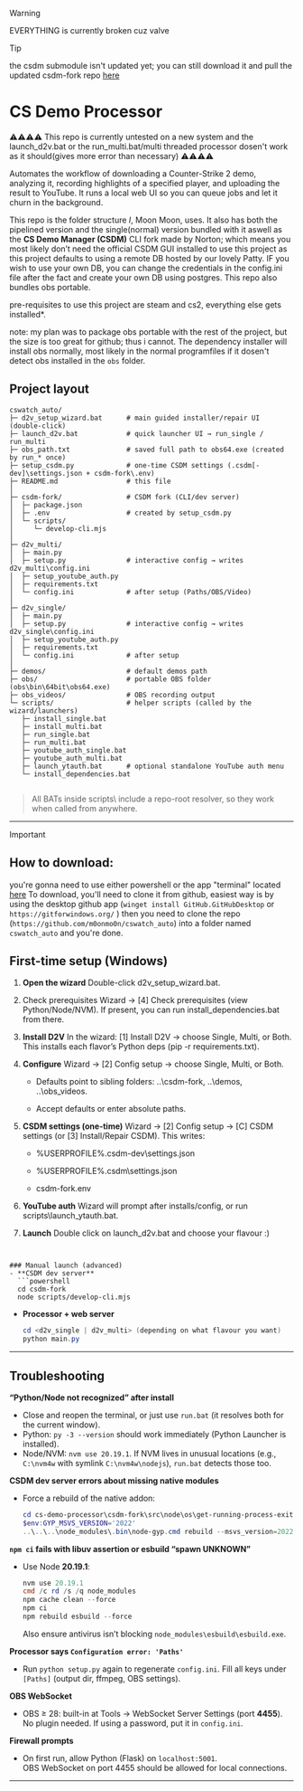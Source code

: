 > [!WARNING]
> EVERYTHING is currently broken cuz valve

> [!TIP]
> the csdm submodule isn't updated yet; you can still download it and pull the updated csdm-fork repo [here](https://github.com/m0onmo0n/csdm-fork)

# CS Demo Processor
⚠️⚠️⚠️⚠️ This repo is currently untested on a new system and the launch_d2v.bat or the run_multi.bat/multi threaded processor dosen't work as it should(gives more error than necessary) ⚠️⚠️⚠️⚠️

Automates the workflow of downloading a Counter-Strike 2 demo, analyzing it, recording highlights of a specified player, and uploading the result to YouTube. It runs a local web UI so you can queue jobs and let it churn in the background.

This repo is the folder structure *I*, Moon Moon, uses. It also has both the pipelined version and the single(normal) version bundled with it aswell as the **CS Demo Manager (CSDM)** CLI fork made by Norton; which means you most likely don’t need the official CSDM GUI installed to use this project as this project defaults to using a remote DB hosted by our lovely Patty.
IF you wish to use your own DB, you can change the credentials in the config.ini file after the fact and create your own DB using postgres.
This repo also bundles obs portable.

pre-requisites to use this project are steam and cs2, everything else gets installed*.

note: my plan was to package obs portable with the rest of the project, but the size is too great for github; thus i cannot.
The dependency installer will install obs normally, most likely in the normal programfiles if it dosen't detect obs installed in the `obs` folder.

## Project layout
```
cswatch_auto/
├─ d2v_setup_wizard.bat      # main guided installer/repair UI (double-click)
├─ launch_d2v.bat            # quick launcher UI → run_single / run_multi
├─ obs_path.txt              # saved full path to obs64.exe (created by run_* once)
├─ setup_csdm.py             # one-time CSDM settings (.csdm[-dev]\settings.json + csdm-fork\.env)
├─ README.md                 # this file
│
├─ csdm-fork/                # CSDM fork (CLI/dev server)
│  ├─ package.json
│  ├─ .env                   # created by setup_csdm.py
│  └─ scripts/
│     └─ develop-cli.mjs
│
├─ d2v_multi/
│  ├─ main.py
│  ├─ setup.py               # interactive config → writes d2v_multi\config.ini
│  ├─ setup_youtube_auth.py
│  ├─ requirements.txt
│  └─ config.ini             # after setup (Paths/OBS/Video)
│
├─ d2v_single/
│  ├─ main.py
│  ├─ setup.py               # interactive config → writes d2v_single\config.ini
│  ├─ setup_youtube_auth.py
│  ├─ requirements.txt
│  └─ config.ini             # after setup
│
├─ demos/                    # default demos path
├─ obs/                      # portable OBS folder (obs\bin\64bit\obs64.exe)
├─ obs_videos/               # OBS recording output
└─ scripts/                  # helper scripts (called by the wizard/launchers)
   ├─ install_single.bat
   ├─ install_multi.bat
   ├─ run_single.bat
   ├─ run_multi.bat
   ├─ youtube_auth_single.bat
   ├─ youtube_auth_multi.bat
   ├─ launch_ytauth.bat      # optional standalone YouTube auth menu
   └─ install_dependencies.bat


```
> All BATs inside scripts\ include a repo-root resolver, so they work when called from anywhere.

---
> [!IMPORTANT]
> ## How to download:
> you're gonna need to use either powershell or the app "terminal" located [here](https://github.com/microsoft/terminal)
> To download, you'll need to clone it from github, easiest way is by using the desktop github app (`winget install GitHub.GitHubDesktop` or `https://gitforwindows.org/` )
> then you need to clone the repo (`https://github.com/m0onmo0n/cswatch_auto`) into a folder named `cswatch_auto` and you're done.

## First-time setup (Windows)

1. **Open the wizard**
    Double-click d2v_setup_wizard.bat.

2. Check prerequisites
    Wizard → [4] Check prerequisites (view Python/Node/NVM).
    If present, you can run install_dependencies.bat from there.

3. **Install D2V**
    In the wizard: [1] Install D2V → choose Single, Multi, or Both.
    This installs each flavor’s Python deps (pip -r requirements.txt).

4. **Configure**
    Wizard → [2] Config setup → choose Single, Multi, or Both.

    * Defaults point to sibling folders:
        ..\csdm-fork, ..\demos, ..\obs_videos.

    * Accept defaults or enter absolute paths.

5. **CSDM settings (one-time)**
    Wizard → [2] Config setup → [C] CSDM settings (or [3] Install/Repair CSDM).
    This writes:

    * %USERPROFILE%\.csdm-dev\settings.json

    * %USERPROFILE%\.csdm\settings.json

    * csdm-fork\.env

6. **YouTube auth**
    Wizard will prompt after installs/config, or run scripts\launch_ytauth.bat.

7. **Launch**
    Double click on launch_d2v.bat and choose your flavour :)

```


### Manual launch (advanced)
- **CSDM dev server**
  ```powershell
  cd csdm-fork
  node scripts/develop-cli.mjs
  ```
- **Processor + web server**
  ```powershell
  cd <d2v_single | d2v_multi> (depending on what flavour you want)
  python main.py
  ```
---


## Troubleshooting

**“Python/Node not recognized” after install**
- Close and reopen the terminal, or just use `run.bat` (it resolves both for the current window).
- Python: `py -3 --version` should work immediately (Python Launcher is installed).
- Node/NVM: `nvm use 20.19.1`. If NVM lives in unusual locations (e.g., `C:\nvm4w` with symlink `C:\nvm4w\nodejs`), `run.bat` detects those too.

**CSDM dev server errors about missing native modules**
- Force a rebuild of the native addon:
  ```powershell
  cd cs-demo-processor\csdm-fork\src\node\os\get-running-process-exit-code
  $env:GYP_MSVS_VERSION='2022'
  ..\..\..\node_modules\.bin\node-gyp.cmd rebuild --msvs_version=2022
  ```

**`npm ci` fails with libuv assertion or esbuild “spawn UNKNOWN”**
- Use Node **20.19.1**:
  ```powershell
  nvm use 20.19.1
  cmd /c rd /s /q node_modules
  npm cache clean --force
  npm ci
  npm rebuild esbuild --force
  ```
  Also ensure antivirus isn’t blocking `node_modules\esbuild\esbuild.exe`.

**Processor says `Configuration error: 'Paths'`**
- Run `python setup.py` again to regenerate `config.ini`. Fill all keys under `[Paths]` (output dir, ffmpeg, OBS settings).

**OBS WebSocket**
- OBS ≥ 28: built-in at Tools → WebSocket Server Settings (port **4455**).  
  No plugin needed. If using a password, put it in `config.ini`.

**Firewall prompts**
- On first run, allow Python (Flask) on `localhost:5001`.  
  OBS WebSocket on port 4455 should be allowed for local connections.

---

